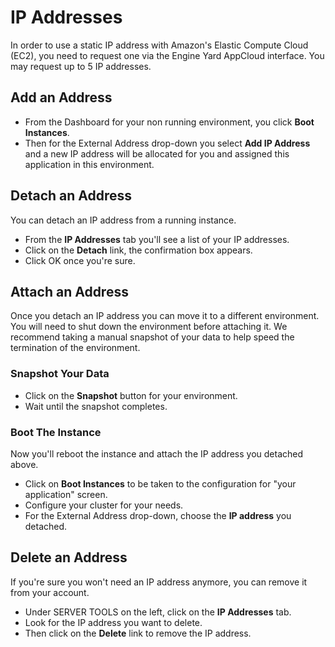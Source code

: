 # IP Addresses

In order to use a static IP address with Amazon's Elastic Compute Cloud (EC2), you need to request one via the Engine Yard AppCloud interface. You may request up to 5 IP addresses.

## Add an Address

  - From the Dashboard for your non running environment, you click **Boot Instances**.
  - Then for the External Address drop-down you select **Add IP Address** and a new IP address will be allocated for you and assigned this application in this environment.

## Detach an Address

You can detach an IP address from a running instance.

  - From the **IP Addresses** tab you'll see a list of your IP addresses.
  - Click on the **Detach** link, the confirmation box appears.
  - Click OK once you're sure.

## Attach an Address

Once you detach an IP address you can move it to a different environment.  You will need to shut down the environment before attaching it.  We recommend taking a manual snapshot of your data to help speed the termination of the environment.

### Snapshot Your Data

  - Click on the **Snapshot** button for your environment.
  - Wait until the snapshot completes.

### Boot The Instance

Now you'll reboot the instance and attach the IP address you detached above.
  - Click on **Boot Instances** to be taken to the configuration for "your application" screen.
  - Configure your cluster for your needs.
  - For the External Address drop-down, choose the **IP address** you detached.

## Delete an Address

If you're sure you won't need an IP address anymore, you can remove it from your account.

  - Under SERVER TOOLS on the left, click on the **IP Addresses** tab.
  - Look for the IP address you want to delete.  
  - Then click on the **Delete** link to remove the IP address.
